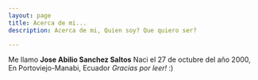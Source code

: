 ```yaml
---
layout: page
title: Acerca de mi...
description: Acerca de mi, Quien soy? Que quiero ser?

---
```


Me llamo **Jose Abilio Sanchez Saltos** Naci el 27 de octubre del año 2000, En Portoviejo-Manabi, Ecuador
*Gracias por leer!* :)
